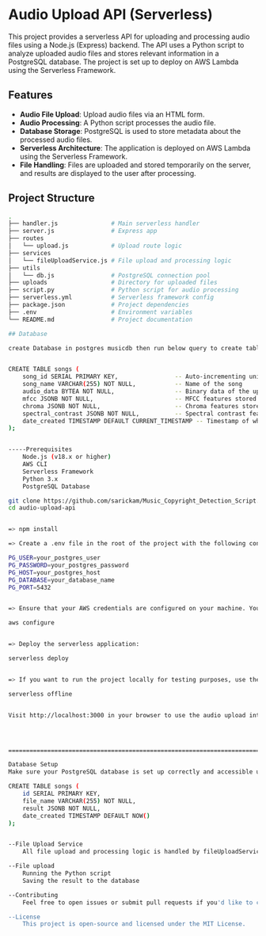 # Audio Upload API (Serverless)

This project provides a serverless API for uploading and processing audio files using a Node.js (Express) backend. The API uses a Python script to analyze uploaded audio files and stores relevant information in a PostgreSQL database. The project is set up to deploy on AWS Lambda using the Serverless Framework.

## Features

- **Audio File Upload**: Upload audio files via an HTML form.
- **Audio Processing**: A Python script processes the audio file.
- **Database Storage**: PostgreSQL is used to store metadata about the processed audio files.
- **Serverless Architecture**: The application is deployed on AWS Lambda using the Serverless Framework.
- **File Handling**: Files are uploaded and stored temporarily on the server, and results are displayed to the user after processing.

## Project Structure

```bash
.
├── handler.js               # Main serverless handler
├── server.js                # Express app
├── routes
│   └── upload.js            # Upload route logic
├── services
│   └── fileUploadService.js # File upload and processing logic
├── utils
│   └── db.js                # PostgreSQL connection pool
├── uploads                  # Directory for uploaded files
├── script.py                # Python script for audio processing
├── serverless.yml           # Serverless framework config
├── package.json             # Project dependencies
├── .env                     # Environment variables
└── README.md                # Project documentation

## Database

create Database in postgres musicdb then run below query to create table


CREATE TABLE songs (
    song_id SERIAL PRIMARY KEY,                -- Auto-incrementing unique ID for each song
    song_name VARCHAR(255) NOT NULL,           -- Name of the song
    audio_data BYTEA NOT NULL,                 -- Binary data of the uploaded audio file
    mfcc JSONB NOT NULL,                       -- MFCC features stored as JSON
    chroma JSONB NOT NULL,                     -- Chroma features stored as JSON
    spectral_contrast JSONB NOT NULL,          -- Spectral contrast features stored as JSON
    date_created TIMESTAMP DEFAULT CURRENT_TIMESTAMP -- Timestamp of when the song was added
);


-----Prerequisites
    Node.js (v18.x or higher)
    AWS CLI
    Serverless Framework
    Python 3.x
    PostgreSQL Database

git clone https://github.com/sarickam/Music_Copyright_Detection_Script.git
cd audio-upload-api


=> npm install

=> Create a .env file in the root of the project with the following content:

PG_USER=your_postgres_user
PG_PASSWORD=your_postgres_password
PG_HOST=your_postgres_host
PG_DATABASE=your_database_name
PG_PORT=5432


=> Ensure that your AWS credentials are configured on your machine. You can use the AWS CLI for this:

aws configure


=> Deploy the serverless application:

serverless deploy


=> If you want to run the project locally for testing purposes, use the following command:

serverless offline


Visit http://localhost:3000 in your browser to use the audio upload interface.




========================================================================================================>

Database Setup
Make sure your PostgreSQL database is set up correctly and accessible using the credentials in the .env file. You can create a basic songs table to store the results from the Python processing script:

CREATE TABLE songs (
    id SERIAL PRIMARY KEY,
    file_name VARCHAR(255) NOT NULL,
    result JSONB NOT NULL,
    date_created TIMESTAMP DEFAULT NOW()
);


--File Upload Service
    All file upload and processing logic is handled by fileUploadService.js in the services folder. The service handles:

--File upload
    Running the Python script
    Saving the result to the database

--Contributing
    Feel free to open issues or submit pull requests if you'd like to contribute to this project.

--License
    This project is open-source and licensed under the MIT License.
```
